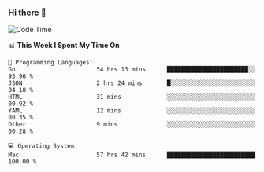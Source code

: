 ### Hi there 👋

<!--
**CrazyCollin/crazycollin** is a ✨ _special_ ✨ repository because its `README.md` (this file) appears on your GitHub profile.

Here are some ideas to get you started:

- 🔭 I’m currently working on ...
- 🌱 I’m currently learning ...
- 👯 I’m looking to collaborate on ...
- 🤔 I’m looking for help with ...
- 💬 Ask me about ...
- 📫 How to reach me: ...
- 😄 Pronouns: ...
- ⚡ Fun fact: ...
-->

<!--START_SECTION:waka-->
![Code Time](http://img.shields.io/badge/Code%20Time-3%2C388%20hrs%2028%20mins-blue)

📊 **This Week I Spent My Time On** 

```text
💬 Programming Languages: 
Go                       54 hrs 13 mins      ███████████████████████░░   93.96 % 
JSON                     2 hrs 24 mins       █░░░░░░░░░░░░░░░░░░░░░░░░   04.18 % 
HTML                     31 mins             ░░░░░░░░░░░░░░░░░░░░░░░░░   00.92 % 
YAML                     12 mins             ░░░░░░░░░░░░░░░░░░░░░░░░░   00.35 % 
Other                    9 mins              ░░░░░░░░░░░░░░░░░░░░░░░░░   00.28 % 

💻 Operating System: 
Mac                      57 hrs 42 mins      █████████████████████████   100.00 % 
```


<!--END_SECTION:waka-->
